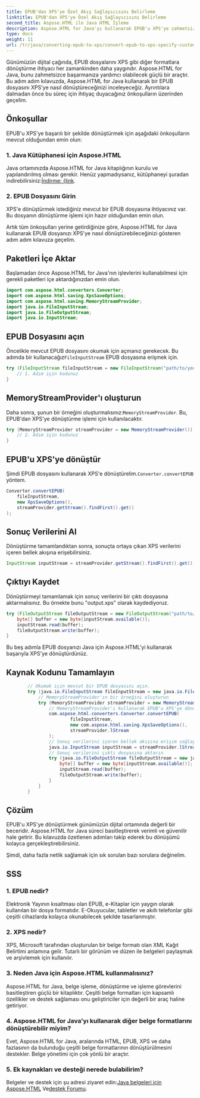 ```yaml
---
title: EPUB'dan XPS'ye Özel Akış Sağlayıcısını Belirleme
linktitle: EPUB'dan XPS'ye Özel Akış Sağlayıcısını Belirleme
second_title: Aspose.HTML ile Java HTML İşleme
description: Aspose.HTML for Java'yı kullanarak EPUB'u XPS'ye zahmetsizce dönüştürün. Sorunsuz bir dönüştürme işlemi için bu adım adım kılavuzu izleyin.
type: docs
weight: 11
url: /tr/java/converting-epub-to-xps/convert-epub-to-xps-specify-custom-stream-provider/
---
```

Günümüzün dijital çağında, EPUB dosyalarını XPS gibi diğer formatlara dönüştürme ihtiyacı her zamankinden daha yaygındır. Aspose.HTML for Java, bunu zahmetsizce başarmanıza yardımcı olabilecek güçlü bir araçtır. Bu adım adım kılavuzda, Aspose.HTML for Java kullanarak bir EPUB dosyasını XPS'ye nasıl dönüştüreceğinizi inceleyeceğiz. Ayrıntılara dalmadan önce bu süreç için ihtiyaç duyacağınız önkoşulların üzerinden geçelim.

## Önkoşullar

EPUB'u XPS'ye başarılı bir şekilde dönüştürmek için aşağıdaki önkoşulların mevcut olduğundan emin olun:

### 1. Java Kütüphanesi için Aspose.HTML

 Java ortamınızda Aspose.HTML for Java kitaplığının kurulu ve yapılandırılmış olması gerekir. Henüz yapmadıysanız, kütüphaneyi şuradan indirebilirsiniz:[İndirme: {link](https://releases.aspose.com/html/java/).

### 2. EPUB Dosyasını Girin

XPS'e dönüştürmek istediğiniz mevcut bir EPUB dosyasına ihtiyacınız var. Bu dosyanın dönüştürme işlemi için hazır olduğundan emin olun.

Artık tüm önkoşulları yerine getirdiğinize göre, Aspose.HTML for Java kullanarak EPUB dosyanızı XPS'ye nasıl dönüştürebileceğinizi gösteren adım adım kılavuza geçelim.

## Paketleri İçe Aktar

Başlamadan önce Aspose.HTML for Java'nın işlevlerini kullanabilmesi için gerekli paketleri içe aktardığınızdan emin olun.

```java
import com.aspose.html.converters.Converter;
import com.aspose.html.saving.XpsSaveOptions;
import com.aspose.html.saving.MemoryStreamProvider;
import java.io.FileInputStream;
import java.io.FileOutputStream;
import java.io.InputStream;
```

## EPUB Dosyasını açın

 Öncelikle mevcut EPUB dosyasını okumak için açmanız gerekecek. Bu adımda bir kullanacağız`FileInputStream` EPUB dosyasına erişmek için.

```java
try (FileInputStream fileInputStream = new FileInputStream("path/to/your/input.epub")) {
    // 1. Adım için kodunuz
}
```

## MemoryStreamProvider'ı oluşturun

 Daha sonra, şunun bir örneğini oluşturmalısınız:`MemoryStreamProvider`. Bu, EPUB'dan XPS'ye dönüştürme işlemi için kullanılacaktır.

```java
try (MemoryStreamProvider streamProvider = new MemoryStreamProvider()) {
    // 2. Adım için kodunuz
}
```

## EPUB'u XPS'ye dönüştür

 Şimdi EPUB dosyasını kullanarak XPS'e dönüştürelim.`Converter.convertEPUB` yöntem.

```java
Converter.convertEPUB(
    fileInputStream,
    new XpsSaveOptions(),
    streamProvider.getStream().findFirst().get()
);
```

## Sonuç Verilerini Al

Dönüştürme tamamlandıktan sonra, sonuçta ortaya çıkan XPS verilerini içeren bellek akışına erişebilirsiniz.

```java
InputStream inputStream = streamProvider.getStream().findFirst().get();
```

## Çıktıyı Kaydet

Dönüştürmeyi tamamlamak için sonuç verilerini bir çıktı dosyasına aktarmalısınız. Bu örnekte bunu "output.xps" olarak kaydediyoruz.

```java
try (FileOutputStream fileOutputStream = new FileOutputStream("path/to/your/output.xps")) {
    byte[] buffer = new byte[inputStream.available()];
    inputStream.read(buffer);
    fileOutputStream.write(buffer);
}
```

Bu beş adımla EPUB dosyanızı Java için Aspose.HTML'yi kullanarak başarıyla XPS'ye dönüştürdünüz.

## Kaynak Kodunu Tamamlayın
```java
        // Okumak için mevcut bir EPUB dosyasını açın.
        try (java.io.FileInputStream fileInputStream = new java.io.FileInputStream(Resources.input("input.epub"))) {
            // MemoryStreamProvider'ın bir örneğini oluşturun
            try (MemoryStreamProvider streamProvider = new MemoryStreamProvider()) {
                // MemoryStreamProvider'ı kullanarak EPUB'u XPS'ye dönüştürün
                com.aspose.html.converters.Converter.convertEPUB(
                        fileInputStream,
                        new com.aspose.html.saving.XpsSaveOptions(),
                        streamProvider.lStream
                );
                // Sonuç verilerini içeren bellek akışına erişim sağlayın
                java.io.InputStream inputStream = streamProvider.lStream.stream().findFirst().get();
                // Sonuç verilerini çıktı dosyasına aktarın
                try (java.io.FileOutputStream fileOutputStream = new java.io.FileOutputStream(Resources.output("output.xps"))) {
                    byte[] buffer = new byte[inputStream.available()];
                    inputStream.read(buffer);
                    fileOutputStream.write(buffer);
                }
            }
        }
```

## Çözüm

EPUB'u XPS'ye dönüştürmek günümüzün dijital ortamında değerli bir beceridir. Aspose.HTML for Java süreci basitleştirerek verimli ve güvenilir hale getirir. Bu kılavuzda özetlenen adımları takip ederek bu dönüşümü kolayca gerçekleştirebilirsiniz.

Şimdi, daha fazla netlik sağlamak için sık sorulan bazı sorulara değinelim.

## SSS

### 1. EPUB nedir?

Elektronik Yayının kısaltması olan EPUB, e-Kitaplar için yaygın olarak kullanılan bir dosya formatıdır. E-Okuyucular, tabletler ve akıllı telefonlar gibi çeşitli cihazlarda kolayca okunabilecek şekilde tasarlanmıştır.

### 2. XPS nedir?

XPS, Microsoft tarafından oluşturulan bir belge formatı olan XML Kağıt Belirtimi anlamına gelir. Tutarlı bir görünüm ve düzen ile belgeleri paylaşmak ve arşivlemek için kullanılır.

### 3. Neden Java için Aspose.HTML kullanmalısınız?

Aspose.HTML for Java, belge işleme, dönüştürme ve işleme görevlerini basitleştiren güçlü bir kitaplıktır. Çeşitli belge formatları için kapsamlı özellikler ve destek sağlaması onu geliştiriciler için değerli bir araç haline getiriyor.

### 4. Aspose.HTML for Java'yı kullanarak diğer belge formatlarını dönüştürebilir miyim?

Evet, Aspose.HTML for Java, aralarında HTML, EPUB, XPS ve daha fazlasının da bulunduğu çeşitli belge formatlarının dönüştürülmesini destekler. Belge yönetimi için çok yönlü bir araçtır.

### 5. Ek kaynakları ve desteği nerede bulabilirim?

 Belgeler ve destek için şu adresi ziyaret edin:[Java belgeleri için Aspose.HTML](https://reference.aspose.com/html/java/) Ve[destek Forumu](https://forum.aspose.com/).


